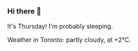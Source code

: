 ### Hi there :wave:

It's Thursday! I'm probably sleeping.

Weather in Toronto: partly cloudy, at +2°C.
